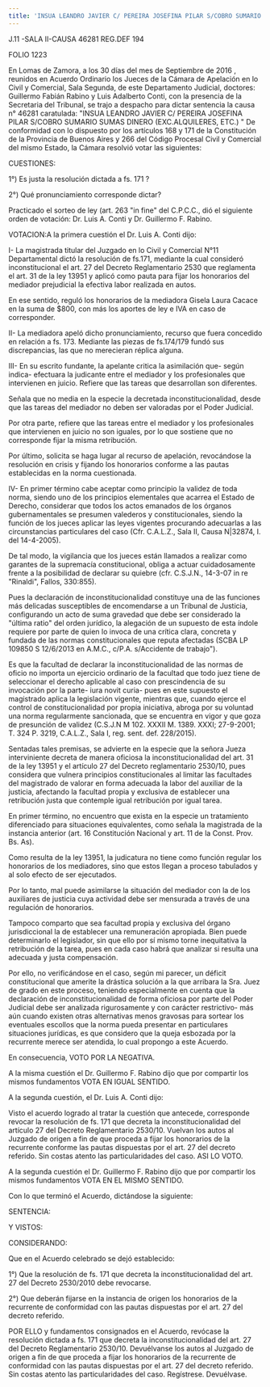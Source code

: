 ```yaml
---
title: 'INSUA LEANDRO JAVIER C/ PEREIRA JOSEFINA PILAR S/COBRO SUMARIO SUMAS DINERO '
---
```

J.11 -SALA II-CAUSA 46281 REG.DEF 194

FOLIO 1223

En Lomas de Zamora, a los 30 días del mes de Septiembre de 2016 , reunidos en Acuerdo Ordinario los Jueces de la Cámara de Apelación en lo Civil y Comercial, Sala Segunda, de este Departamento Judicial, doctores: Guillermo Fabián Rabino y Luis Adalberto Conti, con la presencia de la Secretaria del Tribunal, se trajo a despacho para dictar sentencia la causa n° 46281 caratulada: "INSUA LEANDRO JAVIER C/ PEREIRA JOSEFINA PILAR S/COBRO SUMARIO SUMAS DINERO (EXC.ALQUILERES, ETC.) " De conformidad con lo dispuesto por los artículos 168 y 171 de la Constitución de la Provincia de Buenos Aires y 266 del Código Procesal Civil y Comercial del mismo Estado, la Cámara resolvió votar las siguientes:

CUESTIONES:

1°) Es justa la resolución dictada a fs. 171 ?

2°) Qué pronunciamiento corresponde dictar?

Practicado el sorteo de ley (art. 263 "in fine" del C.P.C.C., dió el siguiente orden de votación: Dr. Luis A. Conti y Dr. Guillermo F. Rabino.

VOTACION:A la primera cuestión el Dr. Luis A. Conti dijo:

I- La magistrada titular del Juzgado en lo Civil y Comercial N°11 Departamental dictó la resolución de fs.171, mediante la cual consideró inconstitucional el art. 27 del Decreto Reglamentario 2530 que reglamenta el art. 31 de la ley 13951 y aplicó como pauta para fijar los honorarios del mediador prejudicial la efectiva labor realizada en autos.

En ese sentido, reguló los honorarios de la mediadora Gisela Laura Cacace en la suma de $800, con más los aportes de ley e IVA en caso de corresponder.

II- La mediadora apeló dicho pronunciamiento, recurso que fuera concedido en relación a fs. 173. Mediante las piezas de fs.174/179 fundó sus discrepancias, las que no merecieran réplica alguna.

III- En su escrito fundante, la apelante critica la asimilación que- según indica- efectuara la judicante entre el mediador y los profesionales que intervienen en juicio. Refiere que las tareas que desarrollan son diferentes.

Señala que no media en la especie la decretada inconstitucionalidad, desde que las tareas del mediador no deben ser valoradas por el Poder Judicial.

Por otra parte, refiere que las tareas entre el mediador y los profesionales que intervienen en juicio no son iguales, por lo que sostiene que no corresponde fijar la misma retribución.

Por último, solicita se haga lugar al recurso de apelación, revocándose la resolución en crisis y fijando los honorarios conforme a las pautas establecidas en la norma cuestionada.

IV- En primer término cabe aceptar como principio la validez de toda norma, siendo uno de los principios elementales que acarrea el Estado de Derecho, considerar que todos los actos emanados de los órganos gubernamentales se presumen valederos y constitucionales, siendo la función de los jueces aplicar las leyes vigentes procurando adecuarlas a las circunstancias particulares del caso (Cfr. C.A.L.Z., Sala II, Causa N|32874, I. del 14-4-2005).

De tal modo, la vigilancia que los jueces están llamados a realizar como garantes de la supremacía constitucional, obliga a actuar cuidadosamente frente a la posibilidad de declarar su quiebre (cfr. C.S.J.N., 14-3-07 in re "Rinaldi", Fallos, 330:855).

Pues la declaración de inconstitucionalidad constituye una de las funciones más delicadas susceptibles de encomendarse a un Tribunal de Justicia, configurando un acto de suma gravedad que debe ser considerado la "última ratio" del orden jurídico, la alegación de un supuesto de esta índole requiere por parte de quien lo invoca de una crítica clara, concreta y fundada de las normas constitucionales que reputa afectadas (SCBA LP 109850 S 12/6/2013 en A.M.C., c/P.A. s/Accidente de trabajo").

Es que la facultad de declarar la inconstitucionalidad de las normas de oficio no importa un ejercicio ordinario de la facultad que todo juez tiene de seleccionar el derecho aplicable al caso con prescindencia de su invocación por la parte- iura novit curia- pues en este supuesto el magistrado aplica la legislación vigente, mientras que, cuando ejerce el control de constitucionalidad por propia iniciativa, abroga por su voluntad una norma regularmente sancionada, que se encuentra en vigor y que goza de presunción de validez (C.S.J.N M 102. XXXII M. 1389. XXXI; 27-9-2001; T. 324 P. 3219, C.A.L.Z., Sala I, reg. sent. def. 228/2015).

Sentadas tales premisas, se advierte en la especie que la señora Jueza interviniente decreta de manera oficiosa la inconstitucionalidad del art. 31 de la ley 13951 y el artículo 27 del Decreto reglamentario 2530/10, pues considera que vulnera principios constitucionales al limitar las facultades del magistrado de valorar en forma adecuada la labor del auxiliar de la justicia, afectando la facultad propia y exclusiva de establecer una retribución justa que contemple igual retribución por igual tarea.

En primer término, no encuentro que exista en la especie un tratamiento diferenciado para situaciones equivalentes, como señala la magistrada de la instancia anterior (art. 16 Constitución Nacional y art. 11 de la Const. Prov. Bs. As).

Como resulta de la ley 13951, la judicatura no tiene como función regular los honorarios de los mediadores, sino que estos llegan a proceso tabulados y al solo efecto de ser ejecutados.

Por lo tanto, mal puede asimilarse la situación del mediador con la de los auxiliares de justicia cuya actividad debe ser mensurada a través de una regulación de honorarios.

Tampoco comparto que sea facultad propia y exclusiva del órgano jurisdiccional la de establecer una remuneración apropiada. Bien puede determinarlo el legislador, sin que ello por sí mismo torne inequitativa la retribución de la tarea, pues en cada caso habrá que analizar si resulta una adecuada y justa compensación.

Por ello, no verificándose en el caso, según mi parecer, un déficit constitucional que amerite la drástica solución a la que arribara la Sra. Juez de grado en este proceso, teniendo especialmente en cuenta que la declaración de inconstitucionalidad de forma oficiosa por parte del Poder Judicial debe ser analizada rigurosamente y con carácter restrictivo- más aún cuando existen otras alternativas menos gravosas para sortear los eventuales escollos que la norma pueda presentar en particulares situaciones jurídicas, es que considero que la queja esbozada por la recurrente merece ser atendida, lo cual propongo a este Acuerdo.

En consecuencia, VOTO POR LA NEGATIVA.



A la misma cuestión el Dr. Guillermo F. Rabino dijo que por compartir los mismos fundamentos VOTA EN IGUAL SENTIDO.

A la segunda cuestión, el Dr. Luis A. Conti dijo:

Visto el acuerdo logrado al tratar la cuestión que antecede, corresponde revocar la resolución de fs. 171 que decreta la inconstitucionalidad del artículo 27 del Decreto Reglamentario 2530/10. Vuelvan los autos al Juzgado de origen a fin de que proceda a fijar los honorarios de la recurrente conforme las pautas dispuestas por el art. 27 del decreto referido. Sin costas atento las particularidades del caso. ASI LO VOTO.

A la segunda cuestión el Dr. Guillermo F. Rabino dijo que por compartir los mismos fundamentos VOTA EN EL MISMO SENTIDO.

Con lo que terminó el Acuerdo, dictándose la siguiente:

SENTENCIA:

Y VISTOS:

CONSIDERANDO:

Que en el Acuerdo celebrado se dejó establecido:

1°) Que la resolución de fs. 171 que decreta la inconstitucionalidad del art. 27 del Decreto 2530/2010 debe revocarse.

2°) Que deberán fijarse en la instancia de origen los honorarios de la recurrente de conformidad con las pautas dispuestas por el art. 27 del decreto referido.

POR ELLO y fundamentos consignados en el Acuerdo, revócase la resolución dictada a fs. 171 que decreta la inconstitucionalidad del art. 27 del Decreto Reglamentario 2530/10. Devuélvanse los autos al Juzgado de origen a fin de que proceda a fijar los honorarios de la recurrente de conformidad con las pautas dispuestas por el art. 27 del decreto referido. Sin costas atento las particularidades del caso. Regístrese. Devuélvase.
